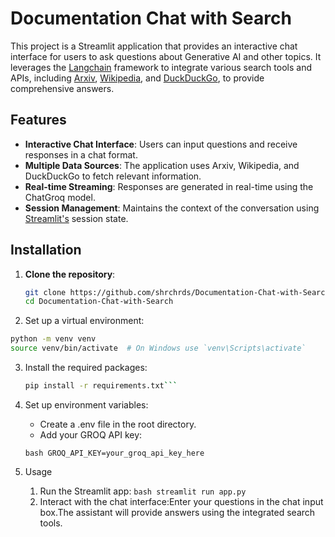 # Documentation Chat with Search

This project is a Streamlit application that provides an interactive chat interface for users to ask questions about Generative AI and other topics. It leverages the [Langchain](https://github.com/langchain-ai/langchain) framework to integrate various search tools and APIs, including [Arxiv](https://arxiv.org/), [Wikipedia](https://www.wikipedia.org/), and [DuckDuckGo](https://duckduckgo.com/), to provide comprehensive answers.

## Features

- **Interactive Chat Interface**: Users can input questions and receive responses in a chat format.
- **Multiple Data Sources**: The application uses Arxiv, Wikipedia, and DuckDuckGo to fetch relevant information.
- **Real-time Streaming**: Responses are generated in real-time using the ChatGroq model.
- **Session Management**: Maintains the context of the conversation using [Streamlit's](https://docs.streamlit.io/library/api-reference) session state.

## Installation

1. **Clone the repository**:
   ```bash
   git clone https://github.com/shrchrds/Documentation-Chat-with-Search.git
   cd Documentation-Chat-with-Search
    ```
2. Set up a virtual environment:
```bash
python -m venv venv
source venv/bin/activate  # On Windows use `venv\Scripts\activate`
```
3. Install the required packages:

    ```bash 
    pip install -r requirements.txt```

4. Set up environment variables:
    - Create a .env file in the root directory.
    - Add your GROQ API key:

    ```bash GROQ_API_KEY=your_groq_api_key_here ```

5. Usage

    1. Run the Streamlit app:
        ```bash streamlit run app.py```    
    2. Interact with the chat interface:Enter your questions in the chat input box.The assistant will provide answers using the integrated search tools.
